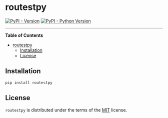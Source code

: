 # routestpy

[![PyPI - Version](https://img.shields.io/pypi/v/routestpy.svg)](https://pypi.org/project/routestpy)
[![PyPI - Python Version](https://img.shields.io/pypi/pyversions/routestpy.svg)](https://pypi.org/project/routestpy)

-----

**Table of Contents**

- [routestpy](#routestpy)
  - [Installation](#installation)
  - [License](#license)

## Installation

```console
pip install routestpy
```

## License

`routestpy` is distributed under the terms of the [MIT](https://spdx.org/licenses/MIT.html) license.
